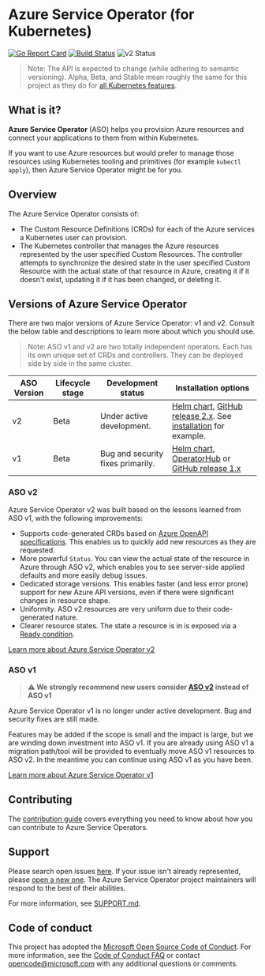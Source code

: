 # Azure Service Operator (for Kubernetes)
[![Go Report Card](https://goreportcard.com/badge/github.com/Azure/azure-service-operator)](https://goreportcard.com/report/github.com/Azure/azure-service-operator)
[![Build Status](https://dev.azure.com/azure/azure-service-operator/_apis/build/status/Azure.azure-service-operator?branchName=main)](https://dev.azure.com/azure/azure-service-operator/_build/latest?definitionId=36&branchName=main)
![v2 Status](https://github.com/azure/azure-service-operator/actions/workflows/live-validation.yml/badge.svg?branch=main)

> Note: The API is expected to change (while adhering to semantic versioning). Alpha, Beta, and Stable mean roughly the same for this project as they do for [all Kubernetes features](https://kubernetes.io/docs/reference/command-line-tools-reference/feature-gates/#feature-stages).

## What is it?
**Azure Service Operator** (ASO) helps you provision Azure resources and connect your applications to them from within Kubernetes.

If you want to use Azure resources but would prefer to manage those resources using Kubernetes tooling and primitives (for example `kubectl apply`), then Azure Service Operator might be for you.

## Overview

The Azure Service Operator consists of:

- The Custom Resource Definitions (CRDs) for each of the Azure services a Kubernetes user can provision.
- The Kubernetes controller that manages the Azure resources represented by the user specified Custom Resources. The controller attempts to synchronize the desired state in the user specified Custom Resource with the actual state of that resource in Azure, creating it if it doesn't exist, updating it if it has been changed, or deleting it.

## Versions of Azure Service Operator
There are two major versions of Azure Service Operator: v1 and v2. Consult the below table and descriptions to learn more about which you should use.

> Note: ASO v1 and v2 are two totally independent operators. Each has its own unique set of CRDs and controllers. They can be deployed side by side in the same cluster.

| ASO Version | Lifecycle stage | Development status                | Installation options                                                                                                                                                                                      |
| ----------- |-----------------| --------------------------------- |-----------------------------------------------------------------------------------------------------------------------------------------------------------------------------------------------------------|
| v2          | Beta            | Under active development.         | [Helm chart](/v2/charts), [GitHub release 2.x](https://github.com/Azure/azure-service-operator/releases). See [installation](https://azure.github.io/azure-service-operator/#installation) for example.   |
| v1          | Beta            | Bug and security fixes primarily. | [Helm chart](/charts), [OperatorHub](https://operatorhub.io/operator/azure-service-operator) or [GitHub release 1.x](https://github.com/Azure/azure-service-operator/releases)                            |

### ASO v2
Azure Service Operator v2 was built based on the lessons learned from ASO v1, with the following improvements:

* Supports code-generated CRDs based on [Azure OpenAPI specifications](https://github.com/Azure/azure-rest-api-specs). This enables us to quickly add new resources as they are requested.
* More powerful `Status`. You can view the actual state of the resource in Azure through ASO v2, which enables you to see server-side applied defaults and more easily debug issues.
* Dedicated storage versions. This enables faster (and less error prone) support for new Azure API versions, even if there were significant changes in resource shape.
* Uniformity. ASO v2 resources are very uniform due to their code-generated nature.
* Clearer resource states. The state a resource is in is exposed via a [Ready condition](https://azure.github.io/azure-service-operator/design/resource-states/).

[Learn more about Azure Service Operator v2](https://azure.github.io/azure-service-operator/)

### ASO v1
> **⚠️ We strongly recommend new users consider [ASO v2]((https://azure.github.io/azure-service-operator/)) instead of ASO v1**

Azure Service Operator v1 is no longer under active development. Bug and security fixes are still made.

Features may be added if the scope is small and the impact is large, but we are winding down investment into ASO v1. If you are already using ASO v1 a migration path/tool will be provided to eventually move ASO v1 resources to ASO v2. In the meantime you can continue using ASO v1 as you have been.

[Learn more about Azure Service Operator v1](/docs/v1/README.md)

## Contributing

The [contribution guide](CONTRIBUTING.md) covers everything you need to know about how you can contribute to Azure Service Operators.

## Support

Please search open issues [here](https://github.com/Azure/azure-service-operator/issues). If your issue isn't already represented, please [open a new one](https://github.com/Azure/azure-service-operator/issues/new/choose). The Azure Service Operator project maintainers will respond to the best of their abilities.

For more information, see [SUPPORT.md](SUPPORT.md).
## Code of conduct

This project has adopted the [Microsoft Open Source Code of Conduct](https://opensource.microsoft.com/codeofconduct/). For more information, see the [Code of Conduct FAQ](https://opensource.microsoft.com/codeofconduct/faq) or contact [opencode@microsoft.com](mailto:opencode@microsoft.com) with any additional questions or comments.
